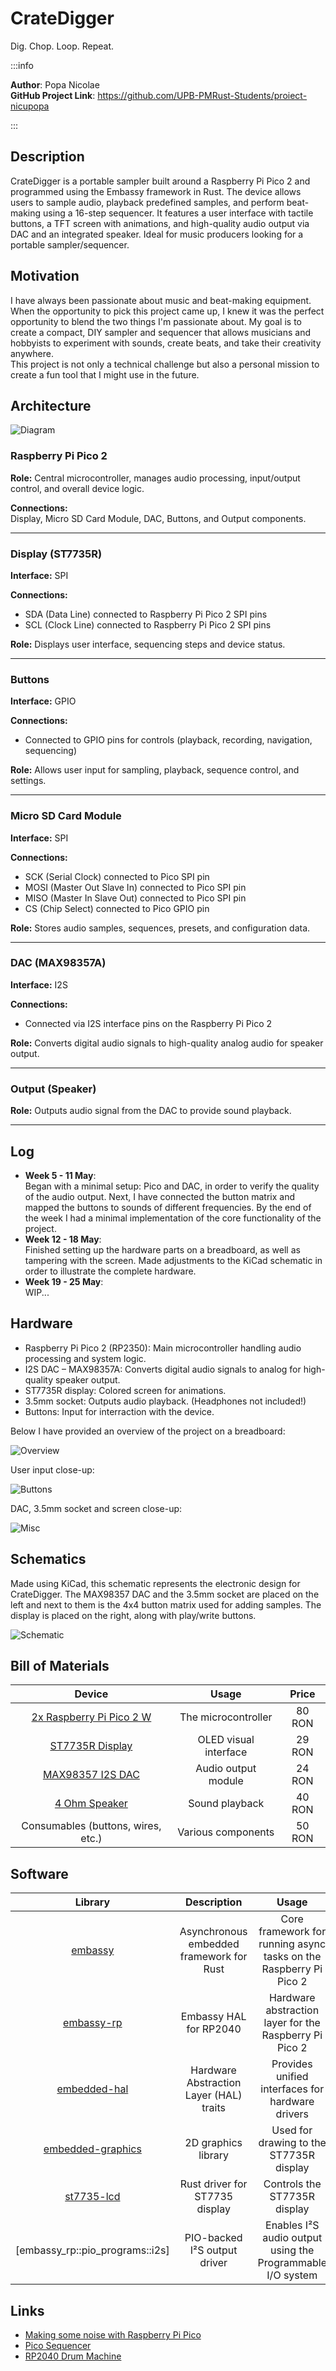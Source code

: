 # CrateDigger
Dig. Chop. Loop. Repeat.

:::info

**Author**: Popa Nicolae \
**GitHub Project Link**: https://github.com/UPB-PMRust-Students/proiect-nicupopa

:::

## Description
CrateDigger is a portable sampler built around a Raspberry Pi Pico 2 and programmed using the Embassy framework in Rust. The device allows users to sample audio, playback predefined samples, and perform beat-making using a 16-step sequencer. It features a user interface with tactile buttons, a TFT screen with animations, and high-quality audio output via DAC and an integrated speaker. Ideal for music producers looking for a portable sampler/sequencer.

## Motivation
I have always been passionate about music and beat-making equipment. When the opportunity to pick this project came up, I knew it was the perfect opportunity to blend the two things I'm passionate about. 
My goal is to create a compact, DIY sampler and sequencer that allows musicians and hobbyists to experiment with sounds, create beats, and take their creativity anywhere.  
This project is not only a technical challenge but also a personal mission to create a fun tool that I might use in the future.

## Architecture
![Diagram](cratedigger_diagram.webp)

### Raspberry Pi Pico 2

**Role:** Central microcontroller, manages audio processing, input/output control, and overall device logic.

**Connections:**  
Display, Micro SD Card Module, DAC, Buttons, and Output components.

---

### Display (ST7735R)

**Interface:** SPI  

**Connections:**  
- SDA (Data Line) connected to Raspberry Pi Pico 2 SPI pins  
- SCL (Clock Line) connected to Raspberry Pi Pico 2 SPI pins

**Role:** Displays user interface, sequencing steps and device status.

---

### Buttons

**Interface:** GPIO

**Connections:**
- Connected to GPIO pins for controls (playback, recording, navigation, sequencing)

**Role:** Allows user input for sampling, playback, sequence control, and settings.

---

### Micro SD Card Module

**Interface:** SPI  

**Connections:**  
- SCK (Serial Clock) connected to Pico SPI pin  
- MOSI (Master Out Slave In) connected to Pico SPI pin  
- MISO (Master In Slave Out) connected to Pico SPI pin  
- CS (Chip Select) connected to Pico GPIO pin

**Role:** Stores audio samples, sequences, presets, and configuration data.

---

### DAC (MAX98357A)

**Interface:** I2S  

**Connections:**  
- Connected via I2S interface pins on the Raspberry Pi Pico 2

**Role:** Converts digital audio signals to high-quality analog audio for speaker output.

---

### Output (Speaker)

**Role:** Outputs audio signal from the DAC to provide sound playback.

---

## Log
- **Week 5 - 11 May**:  
  Began with a minimal setup: Pico and DAC, in order to verify the quality of the audio output.
  Next, I have connected the button matrix and mapped the buttons to sounds of different frequencies.
  By the end of the week I had a minimal implementation of the core functionality of the project.
- **Week 12 - 18 May**:  
  Finished setting up the hardware parts on a breadboard, as well as tampering with the screen.
  Made adjustments to the KiCad schematic in order to illustrate the complete hardware. 
- **Week 19 - 25 May**:  
  WIP...

## Hardware
- Raspberry Pi Pico 2 (RP2350): Main microcontroller handling audio processing and system logic.
- I2S DAC – MAX98357A: Converts digital audio signals to analog for high-quality speaker output.
- ST7735R display: Colored screen for animations.
- 3.5mm socket: Outputs audio playback. (Headphones not included!)
- Buttons: Input for interraction with the device.

Below I have provided an overview of the project on a breadboard:

![Overview](overview.webp)

User input close-up:

![Buttons](buttons.webp)

DAC, 3.5mm socket and screen close-up:

![Misc](screen_and_dac.webp)

## Schematics
Made using KiCad, this schematic represents the electronic design for CrateDigger.
The MAX98357 DAC and the 3.5mm socket are placed on the left and next to them is the 4x4 button matrix used for
adding samples. The display is placed on the right, along with play/write buttons.

![Schematic](cratedigger_schematic.webp)

## Bill of Materials

| Device | Usage | Price |
|:------:|:-----:|:-----:|
| [2x Raspberry Pi Pico 2 W](https://www.optimusdigital.ro/en/raspberry-pi-boards/13327-raspberry-pi-pico-2-w.html?search_query=5056561803975&results=1) | The microcontroller | 80 RON |
| [ST7735R Display](https://www.optimusdigital.ro/en/lcds/1311-modul-lcd-spi-de-18-128x160.html?search_query=0104110000012661&results=1) | OLED visual interface | 29 RON |
| [MAX98357 I2S DAC](https://www.emag.ro/amplificator-audio-max98357-i2s-compatibil-cu-esp32-si-raspberry-pi-emg238/pd/DVYJWJYBM/?ref=history-shopping_418527241_221614_1) | Audio output module | 24 RON |
| [4 Ohm Speaker](https://www.emag.ro/difuzor-mini-arduino-3w-4-ohm-40mm-diametru-z001351/pd/DX2RLHYBM/?ref=history-shopping_418528639_187129_1) | Sound playback | 40 RON |
| Consumables (buttons,  wires, etc.) | Various components | 50 RON |

## Software

| Library | Description | Usage |
|:-------:|:-----------:|:-----:|
| [embassy](https://embassy.dev/) | Asynchronous embedded framework for Rust | Core framework for running async tasks on the Raspberry Pi Pico 2 |
| [embassy-rp](https://embassy.dev/) | Embassy HAL for RP2040 | Hardware abstraction layer for the Raspberry Pi Pico 2 |
| [embedded-hal](https://github.com/rust-embedded/embedded-hal) | Hardware Abstraction Layer (HAL) traits | Provides unified interfaces for hardware drivers |
| [embedded-graphics](https://github.com/embedded-graphics/embedded-graphics) | 2D graphics library | Used for drawing to the ST7735R display |
| [st7735-lcd](https://github.com/almindor/st7735-lcd) | Rust driver for ST7735 display | Controls the ST7735R display |
| [embassy_rp::pio_programs::i2s] | PIO-backed I²S output driver | Enables I²S audio output using the Programmable I/O system |

## Links
- [Making some noise with Raspberry Pi Pico](https://community.element14.com/challenges-projects/design-challenges/pi-fest/b/blog/posts/pi-fest---making-some-noise-with-raspberry-pi-pico-blog1)
- [Pico Sequencer](https://www.hackster.io/Arnov_Sharma_makes/pico-sequencer-173a5f)
- [RP2040 Drum Machine](https://hackaday.io/project/171112-twrtdm) 

